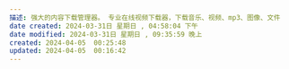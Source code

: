 ```yaml
---
描述: 强大的内容下载管理器。 专业在线视频下载器，下载音乐、视频、mp3、图像、文件
date created: 2024-03-31日 星期日 , 04:58:04 下午
date modified: 2024-03-31日 星期日 , 09:35:59 晚上
created: 2024-04-05  00:25:48
updated: 2024-04-05  00:16:42
---
```

